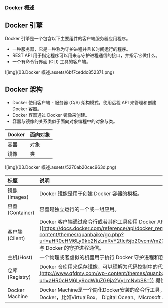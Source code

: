 ### Docker 概述



## Docker 引擎

Docker 引擎是一个包含以下主要组件的客户端服务器应用程序。

- 一种服务器，它是一种称为守护进程并且长时间运行的程序。
- REST API 用于指定程序可以用来与守护进程通信的接口，并指示它做什么。
- 一个有命令行界面 (CLI) 工具的客户端。

![img](03.Docker 概述.assets/6bf7ceddc852371.png)

## Docker 架构

- Docker 使用客户端 - 服务器 (C/S) 架构模式，使用远程 API 来管理和创建 Docker 容器。
- Docker 容器通过 Docker 镜像来创建。
- 容器与镜像的关系类似于面向对象编程中的对象与类。

| Docker | 面向对象 |
| :----- | :------- |
| 容器   | 对象     |
| 镜像   | 类       |

![img](03.Docker 概述.assets/5270ab20cec963d.png)

| 标题            | 说明                                                         |
| :-------------- | :----------------------------------------------------------- |
| 镜像(Images)    | Docker 镜像是用于创建 Docker 容器的模板。                    |
| 容器(Container) | 容器是独立运行的一个或一组应用。                             |
| 客户端(Client)  | Docker 客户端通过命令行或者其他工具使用 Docker API ([https://docs.docker.com/reference/api/docker_remote_api](http://www.qfdmy.com/wp-content/themes/quanbaike/go.php?url=aHR0cHM6Ly9kb2NzLmRvY2tlci5jb20vcmVmZXJlbmNlL2FwaS9kb2NrZXJfcmVtb3RlX2FwaQ==)) 与 Docker 的守护进程通信。 |
| 主机(Host)      | 一个物理或者虚拟的机器用于执行 Docker 守护进程和容器。       |
| 仓库(Registry)  | Docker 仓库用来保存镜像，可以理解为代码控制中的代码仓库。Docker Hub([https://hub.docker.com](http://www.qfdmy.com/wp-content/themes/quanbaike/go.php?url=aHR0cHM6Ly9odWIuZG9ja2VyLmNvbS8=)) 提供了庞大的镜像集合供使用。 |
| Docker Machine  | Docker Machine是一个简化Docker安装的命令行工具，通过一个简单的命令行即可在相应的平台上安装Docker，比如VirtualBox、 Digital Ocean、Microsoft Azure。 |
